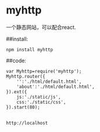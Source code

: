 # myhttp
一个静态网站，可以配合react.

##install:
```
npm install myhttp
```
##code:
```
var Myhttp=require('myhttp');
Myhttp.router({
    '':'./html/default.html',
    'about':'./html/default.html',
}).ext({
    js:'./static/js',
    css:'./static/css',
}).start(80);
```
##
```
http://localhost
```
